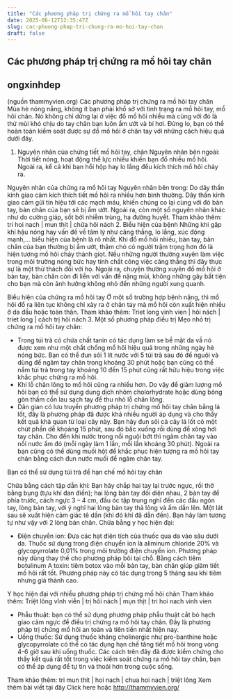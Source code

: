 ```yaml
---
title: "Các phương pháp trị chứng ra mồ hôi tay chân"
date: 2025-06-12T12:35:47Z
slug: cac-phuong-phap-tri-chung-ra-mo-hoi-tay-chan
draft: false
---
```


## Các phương pháp trị chứng ra mồ hôi tay chân

## ongxinhdep

(nguồn thammyvien.org)
Các phương pháp trị chứng ra mồ hôi tay chân
Mùa hè nóng nắng, không ít bạn phải khổ sở với tình trạng ra mồ hôi tay, mồ hôi chân. Nó không chỉ dừng lại ở việc đổ mồ hôi nhiều mà cùng với đó là thứ mùi khó chịu do tay chân bạn luôn ẩm ướt và bí hơi. Đừng lo, bạn có thể hoàn toàn kiểm soát được sự đổ mồ hôi ở chân tay với những cách hiệu quả dưới đây.
 
1. Nguyên nhân của chứng tiết mồ hôi tay, chân
Nguyên nhân bên ngoài:  Thời tiết nóng, hoạt động thể lực nhiều khiến bạn đổ nhiều mồ hôi. Ngoài ra, kể cả khi bạn hồi hộp hay lo lắng đều kích thích mồ hôi chảy ra.

Nguyên nhân của chứng ra mồ hôi tay
Nguyên nhân bên trong: Do dây thần kinh giao cảm kích thích tiết mồ hôi ra nhiều hơn bình thường. Dây thần kinh giao cảm gửi tín hiệu tới các mạch máu, khiến chúng co lại cùng với đó bàn tay, bàn chân của bạn sẽ bị ẩm ướt.
Ngoài ra, còn một số  nguyên nhân khác như do cường giáp, sốt bởi nhiễm trùng, hạ đường huyết.
Tham khảo thêm:  tri hoi nach | mun thit | chữa hôi nách
2. Biểu hiện của bệnh
Những khi gặp khí hậu nóng hay vấn đề về tâm lý như căng thẳng, lo lắng, xúc động mạnh,… biểu hiện của bệnh là rõ nhất.
Khi đổ mồ hôi nhiều, bàn tay, bàn chân của bạn thường bị ẩm ướt, thậm chó có người trậm trọng hơn đó là hiện tượng mồ hôi chảy thành giọt. Nếu những người thường xuyên làm việc trong môi trường nóng bức hay tính chất công việc căng thẳng thì đây thực sự là một thử thách đối với họ. Ngoài ra, chuyện thường xuyên đổ mồ hôi ở bàn tay, bàn chân còn đi liền với vấn đề nặng mùi, không những gây bất tiện cho bạn mà còn ảnh hưởng không nhỏ đến những người xung quanh.

Biểu hiện của chứng ra mồ hôi tay
Ở một số trường hợp bệnh nặng, thì mồ hôi đổ ra liên tục không chỉ xảy ra ở chân tay mà mồ hôi còn xuất hiện nhiều ở da đầu hoặc toàn thân.
Tham khảo thêm: Triet long vinh vien | hôi nách | triet long | cách trị hôi nách
3. Một số phương pháp điều trị
Mẹo nhỏ trị chứng ra mồ hôi tay chân:
- Trong túi trà có chứa chất tanin có tác dụng làm se bề mặt da vầ nó được xem như một chất chống mồ hôi hiệu quả trong những ngày hè nóng bức. Bạn có thể đun sôi 1 lít nước với 5 túi trà  sau đó để nguội và dùng để ngâm tay chân trong khoảng 30 phút hoặc bạn cũng có thể nắm túi trà trong tay khoảng 10 đến 15 phút cũng rất hữu hiệu trong việc khắc phục chứng ra mồ hôi.
- Khi lỗ chân lông to mồ hôi cũng ra nhiều hơn. Do vậy để giảm lượng mồ hôi bạn có thể sử dụng dung dịch nhôm cholorhydrate hoặc dùng bông gòn thấm cồn lau sạch tay để thu nhỏ lỗ chân lông.
- Dân gian có lưu truyền phương pháp trị chứng mồ hôi tay chân bằng lá lốt, đây là phương pháp đã được khá nhiều người áp dụng và cho thấy kết quả khả quan từ loại cây này. Bạn hãy đun sôi cả cây lá lốt có một chút phần dễ khoảng 15 phút, sau đó bắc xuống rồi dùng để xông hơi tay chân. Cho đến khi nước trong nồi nguội bớt thì ngâm chân tay vào nồi nước ấm đó (mỗi ngày làm 1 lần, mỗi lần khoảng 30 phút). Ngoài ra bạn cũng có thể dùng muối hột để khắc phục hiện tượng ra mồ hôi tay chân bằng cách đun nước muối để ngâm chân tay.

Bạn có thể sử dụng túi trà để hạn chế mồ hôi tay chân
 
Chữa bằng cách tập dẫn khí:
Bạn hãy chắp hai tay lại trước ngực, rồi thở bằng bụng (tựu khí đan điền); hai lòng bàn tay đối diện nhau, 2 bàn tay để phía trước, cách ngực 3 – 4 cm, đầu óc tập trung nghĩ đến các đầu ngón tay, lòng bàn tay, với ý nghĩ hai lòng bàn tay thả lỏng và ấm dần lên. Một lát sau sẽ xuất hiện cảm giác tê dần (khi đó khí đã dẫn đến). Bạn hãy làm tương tự như vậy với 2 lòng bàn chân.
Chữa bằng y học hiện đại:
- Điện chuyển ion: Đưa các hạt điện tích của thuốc qua da vào sâu dưới da. Thuốc sử dụng trong điện chuyển ion là aliminum chloride 20% và glycopyrrolate 0,01% trong môi trường điện chuyển ion.
Phương pháp này dùng thay thế cho phương pháp bôi tại chỗ. Bằng cách tiêm botulinum A toxin: tiêm botox vào mỗi bàn tay, bàn chân  giúp giảm tiết mồ hôi rất tốt. Phương pháp này có tác dụng trong 5 tháng sau khi tiêm nhưng giá thành cao.

Y học hiện đại với nhiều phương pháp trị chứng mồ hôi chân
Tham khảo thêm: Triệt lông vĩnh viễn | trị hôi nách | mụn thịt | tri hoi nach vinh vien
- Phẫu thuật: bạn có thể sử dụng phương pháp phẫu thuật cắt bỏ hạch giao cảm ngực để điều trị chứng ra mồ hôi tay chân. Đây là phương pháp trị chứng mồ hôi an toàn và tiên tiến nhất hiện nay.
- Uống thuốc: Sử dụng thuốc kháng cholinergic như pro-banthine hoặc glycopyrrolate có thể có tác dụng hạn chế tăng tiết mồ hôi trong vòng 4-6 giờ sau khi uống thuốc.
Các cách trên đây đã được kiểm chứng cho thấy kết quả rất tốt trong việc kiểm soát chứng ra mồ hôi tay chân, bạn có thể áp dụng để tự tin và thoải hơn trong cuộc sống.
 
Tham khảo thêm: tri mun thit | hoi nach | chua hoi nach | triệt lông
Xem thêm bài viết tại đây Click here hoặc  http://thammyvien.org/
